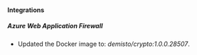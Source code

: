#### Integrations
##### Azure Web Application Firewall
- Updated the Docker image to: *demisto/crypto:1.0.0.28507*.
